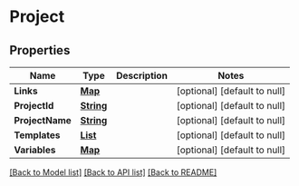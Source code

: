 # Project
## Properties

Name | Type | Description | Notes
------------ | ------------- | ------------- | -------------
**Links** | [**Map**](string.md) |  | [optional] [default to null]
**ProjectId** | [**String**](string.md) |  | [optional] [default to null]
**ProjectName** | [**String**](string.md) |  | [optional] [default to null]
**Templates** | [**List**](ActionTemplateParameterResource.md) |  | [optional] [default to null]
**Variables** | [**Map**](map.md) |  | [optional] [default to null]

[[Back to Model list]](../README.md#documentation-for-models) [[Back to API list]](../README.md#documentation-for-api-endpoints) [[Back to README]](../README.md)

